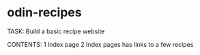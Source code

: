 # odin-recipes

TASK: Build a basic recipe website

CONTENTS:
 1 Index page
 2 Index pages has links to a few recipes 